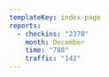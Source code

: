 ```yaml
---
templateKey: index-page
reports:
  - checkins: "2370"
    month: December
    time: "788"
    traffic: "142"
---
```

